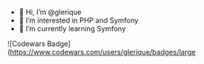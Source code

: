 - 👋 Hi, I’m @glerique
- 👀 I’m interested in PHP and Symfony  
- 🌱 I’m currently learning Symfony 

<!---
glerique/glerique is a ✨ special ✨ repository because its `README.md` (this file) appears on your GitHub profile.
You can click the Preview link to take a look at your changes.
--->
![Codewars Badge](https://www.codewars.com/users/glerique/badges/large

